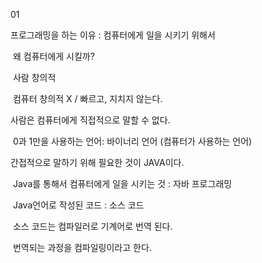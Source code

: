 01

프로그래밍을 하는 이유 : 컴퓨터에게 일을 시키기 위해서

​	왜 컴퓨터에게 시킬까?

​	사람 창의적

​	컴퓨터 창의적 X / 빠르고, 지치지 않는다.

사람은 컴퓨터에게 직접적으로 말할 수 없다.

​	0과 1만을 사용하는 언어: 바이너리 언어 (컴퓨터가 사용하는 언어)

간접적으로 말하기 위해 필요한 것이 JAVA이다.

​	Java를 통해서 컴퓨터에게 일을 시키는 것 : 자바 프로그래밍

​	Java언어로 작성된 코드 : 소스 코드

​	소스 코드는 컴파일러로 기계어로 번역 된다.

​	번역되는 과정을 컴파일링이라고 한다.

